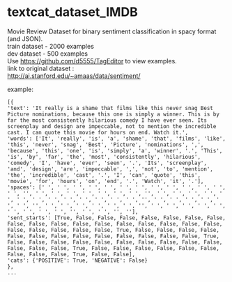# textcat_dataset_IMDB
Movie Review Dataset  for binary sentiment classification in spacy format (and JSON).<br>
train dataset - 2000 examples<br>
dev dataset - 500 examples<br>
Use https://github.com/d5555/TagEditor to view examples. <br>
link to original dataset :<br>
http://ai.stanford.edu/~amaas/data/sentiment/

example:<br>
```
[{
'text': 'It really is a shame that films like this never snag Best Picture nominations, because this one is simply a winner. This is by far the most consistently hilarious comedy I have ever seen. Its screenplay and design are impeccable, not to mention the incredible cast. I can quote this movie for hours on end. Watch it.',
'words': ['It', 'really', 'is', 'a', 'shame', 'that', 'films', 'like', 'this', 'never', 'snag', 'Best', 'Picture', 'nominations', ',', 'because', 'this', 'one', 'is', 'simply', 'a', 'winner', '.', 'This', 'is', 'by', 'far', 'the', 'most', 'consistently', 'hilarious', 'comedy', 'I', 'have', 'ever', 'seen', '.', 'Its', 'screenplay', 'and', 'design', 'are', 'impeccable', ',', 'not', 'to', 'mention', 'the', 'incredible', 'cast', '.', 'I', 'can', 'quote', 'this', 'movie', 'for', 'hours', 'on', 'end', '.', 'Watch', 'it', '.'],
'spaces': [' ', ' ', ' ', ' ', ' ', ' ', ' ', ' ', ' ', ' ', ' ', ' ', ' ', '', ' ', ' ', ' ', ' ', ' ', ' ', ' ', '', ' ', ' ', ' ', ' ', ' ', ' ', ' ', ' ', ' ', ' ', ' ', ' ', ' ', '', ' ', ' ', ' ', ' ', ' ', ' ', '', ' ', ' ', ' ', ' ', ' ', ' ', '', ' ', ' ', ' ', ' ', ' ', ' ', ' ', ' ', ' ', '', ' ', ' ', '', ''],
'sent_starts': [True, False, False, False, False, False, False, False, False, False, False, False, False, False, False, False, False, False, False, False, False, False, False, True, False, False, False, False, False, False, False, False, False, False, False, False, False, True, False, False, False, False, False, False, False, False, False, False, False, False, False, True, False, False, False, False, False, False, False, False, False, True, False, False],
'cats': {'POSITIVE': True, 'NEGATIVE': False}
},
...
```

